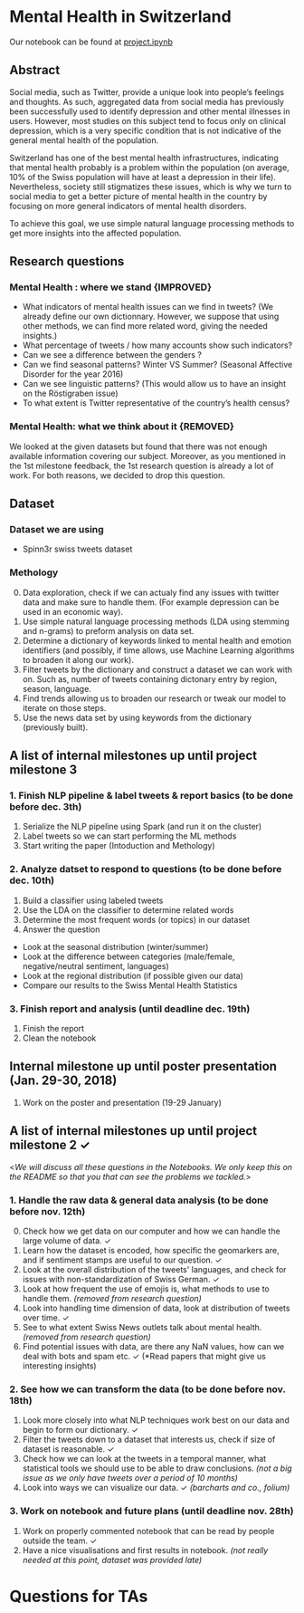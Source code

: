 # Mental Health in Switzerland
 Our notebook can be found at [project.ipynb](project.ipynb)


## Abstract
Social media, such as Twitter, provide a unique look into people’s feelings and thoughts. As such, aggregated data from social media has previously been successfully used to identify depression and other mental illnesses in users. However, most studies on this subject tend to focus only on clinical depression, which is a very specific condition that is not indicative of the general mental health of the population.

Switzerland has one of the best mental health infrastructures, indicating that mental health probably is a problem within the population (on average, 10% of the Swiss population will have at least a depression in their life). Nevertheless, society still stigmatizes these issues, which is why we turn to social media to get a better picture of mental health in the country by focusing on more general indicators of mental health disorders.

To achieve this goal, we use simple natural language processing methods to get more insights into the affected population.

## Research questions

### Mental Health : where we stand {IMPROVED}
- What indicators of mental health issues can we find in tweets? (We already define our own dictionnary. However, we suppose that using other methods, we can find more related word, giving the needed insights.)
- What percentage of tweets / how many accounts show such indicators?
- Can we see a difference between the genders ?
- Can we find seasonal patterns? Winter VS Summer? (Seasonal Affective Disorder for the year 2016)
- Can we see linguistic patterns? (This would allow us to have an insight on the Röstigraben issue)
- To what extent is Twitter representative of the country’s health census?

### Mental Health: what we think about it {REMOVED}
We looked at the given datasets but found that there was not enough available information covering our subject. Moreover, as you mentioned in the 1st milestone feedback, the 1st research question is already a lot of work. For both reasons, we decided to drop this question.

## Dataset

### Dataset we are using
- Spinn3r swiss tweets dataset

### Methology
0. Data exploration, check if we can actualy find any issues with twitter data and make sure to handle them. (For example depression can be used in an economic way).
1. Use simple natural language processing methods (LDA using stemming and n-grams) to preform analysis on data set.
2. Determine a dictionary of keywords linked to mental health and emotion identifiers (and possibly, if time allows, use Machine Learning algorithms to broaden it along our work).
3. Filter tweets by the dictionary and construct a dataset we can work with on. Such as, number of tweets containing dictonary entry by region, season, language.
4. Find trends allowing us to broaden our research or tweak our model to iterate on those steps.
5. Use the news data set by using keywords from the dictionary (previously built).

## A list of internal milestones up until project milestone 3

### 1. Finish NLP pipeline & label tweets & report basics (to be done before dec. 3th)
1. Serialize the NLP pipeline using Spark (and run it on the cluster)
2. Label tweets so we can start performing the ML methods
3. Start writing the paper (Intoduction and Methology)

### 2. Analyze datset to respond to questions (to be done before dec. 10th)
1. Build a classifier using labeled tweets
2. Use the LDA on the classifier to determine related words
3. Determine the most frequent words (or topics) in our dataset
4. Answer the question
- Look at the seasonal distribution (winter/summer)
- Look at the difference between categories (male/female, negative/neutral sentiment, languages)
- Look at the regional distribution (if possible given our data)
- Compare our results to the Swiss Mental Health Statistics

### 3. Finish report and analysis (until deadline dec. 19th)
1. Finish the report
2. Clean the notebook

## Internal milestone up until poster presentation (Jan. 29-30, 2018)

1. Work on the poster and presentation (19-29 January)

## A list of internal milestones up until project milestone 2 ✓
<_We will discuss all these questions in the Notebooks. We only keep this on the README so that you that can see the problems we tackled._>

### 1. Handle the raw data & general data analysis (to be done before nov. 12th)
0. Check how we get data on our computer and how we can handle the large volume of data. ✓
1. Learn how the dataset is encoded, how specific the geomarkers are, and if sentiment stamps are useful to our question. ✓
2. Look at the overall distribution of the tweets' languages, and check for issues with non-standardization of Swiss German. ✓
3. Look at how frequent the use of emojis is, what methods to use to handle them. _(removed from research question)_
4. Look into handling time dimension of data, look at distribution of tweets over time. ✓
5. See to what extent Swiss News outlets talk about mental health. _(removed from research question)_
6. Find potential issues with data, are there any NaN values, how can we deal with bots and spam etc. ✓
(*Read papers that might give us interesting insights)

### 2. See how we can transform the data (to be done before nov. 18th)
1. Look more closely into what NLP techniques work best on our data and begin to form our dictionary. ✓
2. Filter the tweets down to a dataset that interests us, check if size of dataset is reasonable. ✓
3. Check how we can look at the tweets in a temporal manner, what statistical tools we should use to be able to draw conclusions. _(not a big issue as we only have tweets over a period of 10 months)_
4. Look into ways we can visualize our data. ✓ _(barcharts and co., folium)_

### 3. Work on notebook and future plans (until deadline nov. 28th)

1. Work on properly commented notebook that can be read by people outside the team. ✓
2. Have a nice visualisations and first results in notebook. _(not really needed at this point, dataset was provided late)_

# Questions for TAs
